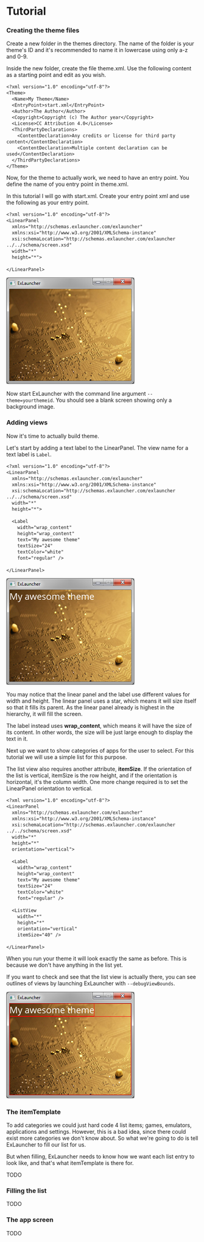 # Tutorial

### Creating the theme files

Create a new folder in the themes directory. The name of the folder is your theme's ID and it's recommended to name it in lowercase using only a-z and 0-9.

Inside the new folder, create the file theme.xml. Use the following content as a starting point and edit as you wish.

	<?xml version="1.0" encoding="utf-8"?>
	<Theme>
	  <Name>My Theme</Name>
	  <EntryPoint>start.xml</EntryPoint>
	  <Author>The Author</Author>
	  <Copyright>Copyright (c) The Author year</Copyright>
	  <License>CC Attribution 4.0</License>
	  <ThirdPartyDeclarations>
		<ContentDeclaration>Any credits or license for third party content</ContentDeclaration>
		<ContentDeclaration>Multiple content declaration can be used</ContentDeclaration>
	  </ThirdPartyDeclarations>
	</Theme>

Now, for the theme to actually work, we need to have an entry point. You define the name of you entry point in theme.xml.

In this tutorial I will go with start.xml. Create your entry point xml and use the following as your entry point.

	<?xml version="1.0" encoding="utf-8"?>
	<LinearPanel
	  xmlns="http://schemas.exlauncher.com/exlauncher"
	  xmlns:xsi="http://www.w3.org/2001/XMLSchema-instance"
	  xsi:schemaLocation="http://schemas.exlauncher.com/exlauncher ../../schema/screen.xsd"
	  width="*"
	  height="*">

	</LinearPanel>

![Image](images/1-empty-screen.png)

Now start ExLauncher with the command line argument `--theme=yourthemeid`. You should see a blank screen showing only a background image.


### Adding views

Now it's time to actually build theme.

Let's start by adding a text label to the LinearPanel. The view name for a text label is `Label`.

	<?xml version="1.0" encoding="utf-8"?>
	<LinearPanel
	  xmlns="http://schemas.exlauncher.com/exlauncher"
	  xmlns:xsi="http://www.w3.org/2001/XMLSchema-instance"
	  xsi:schemaLocation="http://schemas.exlauncher.com/exlauncher ../../schema/screen.xsd"
	  width="*"
	  height="*">

	  <Label
		width="wrap_content"
		height="wrap_content"
		text="My awesome theme"
		textSize="24"
		textColor="white"
		font="regular" />

	</LinearPanel>

![Image](images/2-adding-views.png)

You may notice that the linear panel and the label use different values for width and height. The linear panel uses a star, which means it will size itself so that it fills its parent. As the linear panel already is highest in the hierarchy, it will fill the screen.

The label instead uses **wrap_content**, which means it will have the size of its content. In other words, the size will be just large enough to display the text in it.

Next up we want to show categories of apps for the user to select. For this tutorial we will use a simple list for this purpose.

The list view also requires another attribute, **itemSize**. If the orientation of the list is vertical, itemSize is the row height, and if the orientation is horizontal, it's the column width. One more change required is to set the LinearPanel orientation to vertical.

	<?xml version="1.0" encoding="utf-8"?>
	<LinearPanel
	  xmlns="http://schemas.exlauncher.com/exlauncher"
	  xmlns:xsi="http://www.w3.org/2001/XMLSchema-instance"
	  xsi:schemaLocation="http://schemas.exlauncher.com/exlauncher ../../schema/screen.xsd"
	  width="*"
	  height="*"
	  orientation="vertical">

	  <Label
		width="wrap_content"
		height="wrap_content"
		text="My awesome theme"
		textSize="24"
		textColor="white"
		font="regular" />

	  <ListView
		width="*"
		height="*"
		orientation="vertical"
		itemSize="40" />

	</LinearPanel>

When you run your theme it will look exactly the same as before. This is because we don't have anything in the list yet.

If you want to check and see that the list view is actually there, you can see outlines of views by launching ExLauncher with `--debugViewBounds`.

![Image](images/3-debug-view-bounds.png)


### The itemTemplate

To add categories we could just hard code 4 list items; games, emulators, applications and settings. However, this is a bad idea, since there could exist more categories we don't know about.
So what we're going to do is tell ExLauncher to fill our list for us.

But when filling, ExLauncher needs to know how we want each list entry to look like, and that's what itemTemplate is there for.

TODO

### Filling the list

TODO

### The app screen

TODO